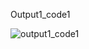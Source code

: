 Output1_code1

![output1_code1](https://user-images.githubusercontent.com/98948425/155875300-0b16a970-f8b8-4477-bf90-ec4eb65e339f.png)